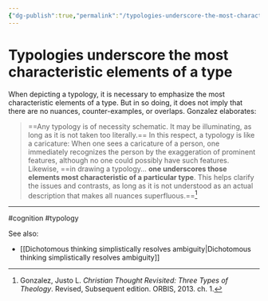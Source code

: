 ```yaml
---
{"dg-publish":true,"permalink":"/typologies-underscore-the-most-characteristic-elements-of-a-type/"}
---
```


# Typologies underscore the most characteristic elements of a type

When depicting a typology, it is necessary to emphasize the most characteristic elements of a type. But in so doing, it does not imply that there are no nuances, counter-examples, or overlaps. Gonzalez elaborates:

> ==Any typology is of necessity schematic. It may be illuminating, as long as it is not taken too literally.== In this respect, a typology is like a caricature: When one sees a caricature of a person, one immediately recognizes the person by the exaggeration of prominent features, although no one could possibly have such features. Likewise, ==in drawing a typology… **one underscores those elements most characteristic of a particular type**. This helps clarify the issues and contrasts, as long as it is not understood as an actual description that makes all nuances superfluous.==[^1]

---
#cognition #typology

See also:
- [[Dichotomous thinking simplistically resolves ambiguity\|Dichotomous thinking simplistically resolves ambiguity]]

[^1]: Gonzalez, Justo L. _Christian Thought Revisited: Three Types of Theology_. Revised, Subsequent edition. ORBIS, 2013. ch. 1.